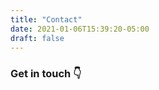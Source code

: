 ```yaml
---
title: "Contact"
date: 2021-01-06T15:39:20-05:00
draft: false
---
```


### Get in touch :point_down: